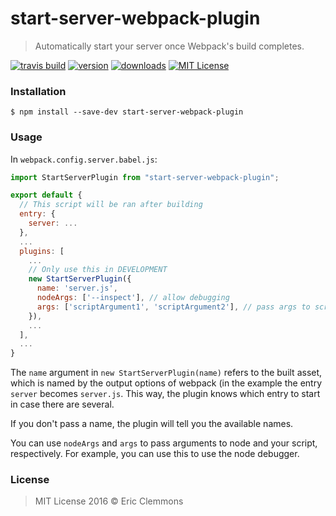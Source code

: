 # start-server-webpack-plugin

> Automatically start your server once Webpack's build completes.

[![travis build](https://img.shields.io/travis/ericclemmons/start-server-webpack-plugin.svg)](https://travis-ci.org/ericclemmons/start-server-webpack-plugin)
[![version](https://img.shields.io/npm/v/start-server-webpack-plugin.svg)](http://npm.im/estart-server-webpack-plugin)
[![downloads](https://img.shields.io/npm/dm/start-server-webpack-plugin.svg)](http://npm-stat.com/charts.html?package=start-server-webpack-plugin)
[![MIT License](https://img.shields.io/npm/l/start-server-webpack-plugin.svg)](http://opensource.org/licenses/MIT)

### Installation

```shell
$ npm install --save-dev start-server-webpack-plugin
```

### Usage

In `webpack.config.server.babel.js`:

```js
import StartServerPlugin from "start-server-webpack-plugin";

export default {
  // This script will be ran after building
  entry: {
    server: ...
  },
  ...
  plugins: [
    ...
    // Only use this in DEVELOPMENT
    new StartServerPlugin({
      name: 'server.js',
      nodeArgs: ['--inspect'], // allow debugging
      args: ['scriptArgument1', 'scriptArgument2'], // pass args to script
    }),
    ...
  ],
  ...
}
```

The `name` argument in `new StartServerPlugin(name)` refers to the built asset, which is named by the output options of webpack (in the example the entry `server` becomes `server.js`. This way, the plugin knows which entry to start in case there are several.

If you don't pass a name, the plugin will tell you the available names.

You can use `nodeArgs` and `args` to pass arguments to node and your script, respectively. For example, you can use this to use the node debugger.

### License

> MIT License 2016 © Eric Clemmons
